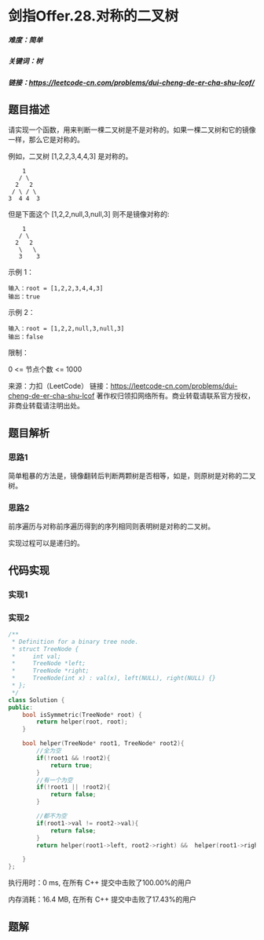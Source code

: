 # 剑指Offer.28.对称的二叉树

##### 难度：简单

##### 关键词：树

##### 链接：https://leetcode-cn.com/problems/dui-cheng-de-er-cha-shu-lcof/

## 题目描述

请实现一个函数，用来判断一棵二叉树是不是对称的。如果一棵二叉树和它的镜像一样，那么它是对称的。

例如，二叉树 [1,2,2,3,4,4,3] 是对称的。

        1
       / \
      2   2
     / \ / \
    3  4 4  3

但是下面这个 [1,2,2,null,3,null,3] 则不是镜像对称的:

        1
       / \
      2   2
       \   \
       3    3
    
示例 1：

```
输入：root = [1,2,2,3,4,4,3]
输出：true
```

示例 2：

```
输入：root = [1,2,2,null,3,null,3]
输出：false
```


限制：

0 <= 节点个数 <= 1000

来源：力扣（LeetCode）
链接：https://leetcode-cn.com/problems/dui-cheng-de-er-cha-shu-lcof
著作权归领扣网络所有。商业转载请联系官方授权，非商业转载请注明出处。

## 题目解析

### 思路1

简单粗暴的方法是，镜像翻转后判断两颗树是否相等，如是，则原树是对称的二叉树。

### 思路2

前序遍历与对称前序遍历得到的序列相同则表明树是对称的二叉树。

实现过程可以是递归的。

## 代码实现

### 实现1

### 实现2

```c++
/**
 * Definition for a binary tree node.
 * struct TreeNode {
 *     int val;
 *     TreeNode *left;
 *     TreeNode *right;
 *     TreeNode(int x) : val(x), left(NULL), right(NULL) {}
 * };
 */
class Solution {
public:
    bool isSymmetric(TreeNode* root) {
        return helper(root, root);
    }

    bool helper(TreeNode* root1, TreeNode* root2){
        //全为空
        if(!root1 && !root2){
            return true;
        }
        //有一个为空
        if(!root1 || !root2){
            return false;
        }

        //都不为空
        if(root1->val != root2->val){
            return false;
        }
        return helper(root1->left, root2->right) &&  helper(root1->right, root2->left);

    }
};
```

执行用时：0 ms, 在所有 C++ 提交中击败了100.00%的用户

内存消耗：16.4 MB, 在所有 C++ 提交中击败了17.43%的用户

## 题解

